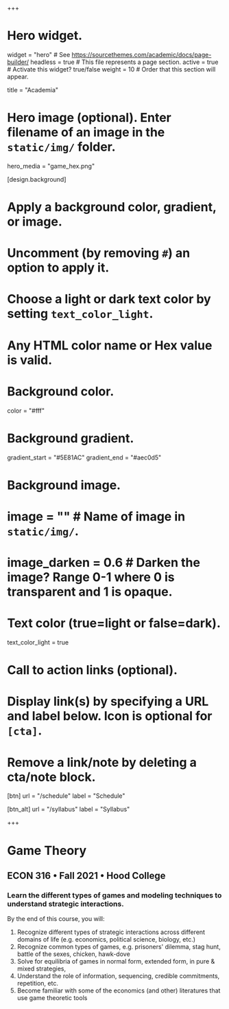 +++
# Hero widget.
widget = "hero"  # See https://sourcethemes.com/academic/docs/page-builder/
headless = true  # This file represents a page section.
active = true  # Activate this widget? true/false
weight = 10  # Order that this section will appear.

title = "Academia"

# Hero image (optional). Enter filename of an image in the `static/img/` folder.
hero_media = "game_hex.png"

[design.background]
  # Apply a background color, gradient, or image.
  #   Uncomment (by removing `#`) an option to apply it.
  #   Choose a light or dark text color by setting `text_color_light`.
  #   Any HTML color name or Hex value is valid.

  # Background color.
  color = "#fff"
  
  # Background gradient.
   gradient_start = "#5E81AC"
   gradient_end = "#aec0d5"
  
  # Background image.
  # image = ""  # Name of image in `static/img/`.
  # image_darken = 0.6  # Darken the image? Range 0-1 where 0 is transparent and 1 is opaque.

  # Text color (true=light or false=dark).
  text_color_light = true

# Call to action links (optional).
#   Display link(s) by specifying a URL and label below. Icon is optional for `[cta]`.
#   Remove a link/note by deleting a cta/note block.
[btn]
  url = "/schedule"
  label = "Schedule"
  
[btn_alt]
  url = "/syllabus"
  label = "Syllabus"

+++

# Game Theory

## ECON 316 • Fall 2021 • Hood College

### Learn the different types of games and modeling techniques to understand strategic interactions.

By the end of this course, you will:

1. Recognize different types of strategic interactions across different domains of life (e.g. economics, political science, biology, etc.)
2. Recognize common types of games, e.g. prisoners' dilemma, stag hunt, battle of the sexes, chicken, hawk-dove
3. Solve for equilibria of games in normal form, extended form, in pure & mixed strategies, 
4. Understand the role of information, sequencing, credible commitments, repetition, etc.
5. Become familiar with some of the economics (and other) literatures that use game theoretic tools
